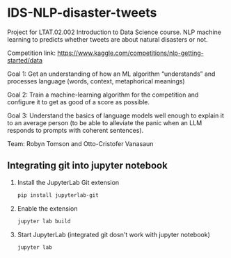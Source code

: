 # IDS-NLP-disaster-tweets
Project for LTAT.02.002 Introduction to Data Science course. NLP machine learning to predicts whether tweets are about natural disasters or not.


Competition link: https://www.kaggle.com/competitions/nlp-getting-started/data

Goal 1: Get an understanding of how an ML algorithm “understands” and processes language (words, context, metaphorical meanings)

Goal 2: Train a machine-learning algorithm for the competition and configure it to get as good of a score as possible.

Goal 3: Understand the basics of language models well enough to explain it to an average person (to be able to alleviate the panic when an LLM responds to prompts with coherent sentences).


Team: Robyn Tomson and Otto-Cristofer Vanasaun


## Integrating  git into jupyter notebook

1. Install the JupyterLab Git extension
   ```bash
   pip install jupyterlab-git
    ```

2. Enable the extension
   ```bash
   jupyter lab build
    ```

3. Start JupyterLab (integrated git dosn't work with jupyter notebook)
   ```bas
   jupyter lab
    ```
